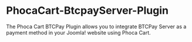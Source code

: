# PhocaCart-BtcpayServer-Plugin
The Phoca Cart BTCPay Plugin allows you to integrate BTCPay Server as a payment method in your Joomla! website using Phoca Cart.

